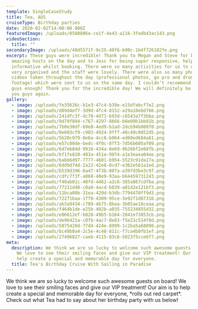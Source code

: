 ```yaml
---
template: SingleCaseStudy
title: Tea, AUS
cruiseType: Birthday parties
date: 2020-02-02T14:00:00.000Z
featuredImage: /uploads/8580806e-ce1f-4e43-a116-3fedb43ac143.png
videoSection:
  title: ""
secondaryImage: /uploads/48d5571f-9c25-48f6-b90c-1b4f726102fe.png
excerpt: These guys were incredible! Thank you to Megan and Steve for being
  amazing hosts on the day and to Jess for being super responsive, helpful and
  informative whilst booking. There were so many activities for us to do, it was
  very organised and the staff were lovely. There were also so many photos and
  videos taken throughout the day (professional photos, go pro and drone
  footage) which were sent to us on the same day. I couldn’t recommend these
  guys enough! Thank you for the incredible day! We will definitely be seeing
  you guys again.
gallery:
  - image: /uploads/fe35626c-b1e3-47c4-b39e-e15dfabcf7e2.png
  - image: /uploads/d89d4ef7-3d9d-4fc4-8152-a29a18ebd766.png
  - image: /uploads/241dfc3f-dc70-4d71-b93d-c6543a7f3bba.png
  - image: /uploads/9d79f894-c767-4297-8666-b8e09b1bb81b.png
  - image: /uploads/7b0e30df-b9e8-4ed9-b1ad-2dcb94b008f0.png
  - image: /uploads/0e603cf9-c903-4924-9fff-40c49c8052d5.png
  - image: /uploads/5b20c979-0e6a-4cc8-b064-ed60ed684a61.png
  - image: /uploads/e57c80de-bedc-4f0c-8ff3-7d56b605af09.png
  - image: /uploads/6d7eb84d-9916-434a-8e69-9b26bf2e68fb.png
  - image: /uploads/bf1fe820-493a-451e-9974-a1e3eaea04ee.png
  - image: /uploads/babb6d97-7777-4601-b954-5523c91da17a.png
  - image: /uploads/6dd9d74d-2a22-42e8-8cd7-e362e561a1ed.png
  - image: /uploads/b539d396-6a47-4f3b-807a-a397d3be3c9f.png
  - image: /uploads/cdfc7f3f-a068-40e9-93aa-b64459731243.png
  - image: /uploads/f40ab01c-48fd-4462-a2c6-385a867cdfba.png
  - image: /uploads/77211d40-c0a8-4acd-b839-a01d2e121bf3.png
  - image: /uploads/11bca00b-31ea-420d-b3db-7794470ff9d3.png
  - image: /uploads/72271baa-1ff8-4309-95ce-3e92f1d87316.png
  - image: /uploads/ab3a9434-c789-4b75-8baa-3b05ae18ceaa.png
  - image: /uploads/f464b1de-e25b-402b-a035-755234855d32.png
  - image: /uploads/e06612ef-b828-49b5-b164-2841e73853cb.png
  - image: /uploads/de96421a-c0fb-4ac7-8e83-f5e21c514f8d.png
  - image: /uploads/5075420d-77d4-424e-8999-1c2ba5a68898.png
  - image: /uploads/bc49b0a4-2c5e-4c48-811c-f7ca4b0fb1ef.png
  - image: /uploads/27496827-caeb-4115-83c6-5023f5cce6f7.png
meta:
  description: We think we are so lucky to welcome such awesome guests on board!
    We love to see their smiling faces and give our VIP treatment! Our aim is to
    help create a special and memorable day for everyone.
  title: Tea's Birthday Cruise With Sailing in Paradise
---
```



We think we are so lucky to welcome such awesome guests on board! We love to see their smiling faces and give our VIP treatment! Our aim is to help create a special and memorable day for everyone, \*rolls out red carpet\*. Check out what Tea had to say about her birthday party with us below!